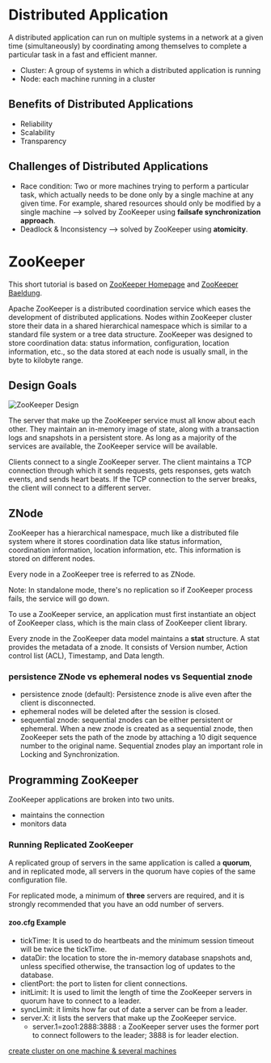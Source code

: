 # Distributed Application
A distributed application can run on multiple systems in a 
network at a given time (simultaneously) by coordinating among
themselves to complete a particular task in a fast and 
efficient manner. 

- Cluster: A group of systems in which a distributed application
is running
- Node: each machine running in a cluster

## Benefits of Distributed Applications
- Reliability
- Scalability
- Transparency

## Challenges of Distributed Applications
- Race condition: Two or more machines trying to perform a 
particular task, which actually needs to be done only by 
a single machine at any given time. For example, shared 
resources should only be modified by a single machine --> 
solved by ZooKeeper using **failsafe synchronization approach**.
- Deadlock & Inconsistency --> solved by ZooKeeper using
**atomicity**.

# ZooKeeper
This short tutorial is based on [ZooKeeper Homepage](https://zookeeper.apache.org/) and 
[ZooKeeper Baeldung](https://www.baeldung.com/java-zookeeper).

Apache ZooKeeper is a distributed coordination service which eases the development of distributed
applications. Nodes within ZooKeeper cluster store their data in a shared hierarchical namespace 
which is similar to a standard file system or a tree data structure. ZooKeeper was designed to store
coordination data: status information, configuration, location information, etc., so the data
stored at each node is usually small, in the byte to kilobyte range. 

## Design Goals
![ZooKeeper Design](https://zookeeper.apache.org/doc/r3.4.13/images/zkservice.jpg)

The server that make up the ZooKeeper service must all know about each other. 
They maintain an in-memory image of state, along with a transaction logs and snapshots in a 
persistent store. As long as a majority of the services are available, the ZooKeeper service 
will be available. 

Clients connect to a single ZooKeeper server. The client maintains a TCP connection through
which it sends requests, gets responses, gets watch events, and sends heart beats. 
If the TCP connection to the server breaks, the client will connect to a different server. 

## ZNode
ZooKeeper has a hierarchical namespace, much like a distributed file system where it stores 
coordination data like status information, coordination information, location information, etc. 
This information is stored on different nodes. 

Every node in a ZooKeeper tree is referred to as ZNode.

Note: In standalone mode, there's no replication so if ZooKeeper process fails, the service will
go down. 

To use a ZooKeeper service, an application must first instantiate an object of ZooKeeper class, 
which is the main class of ZooKeeper client library. 

Every znode in the ZooKeeper data model maintains a **stat**
structure. A stat provides the metadata of a znode. It consists
of Version number, Action control list (ACL), Timestamp, and Data length. 

### persistence ZNode vs ephemeral nodes vs Sequential znode
- persistence znode (default): Persistence znode is alive even after the client is disconnected.
- ephemeral nodes will be deleted after the session is closed.
- sequential znode: sequential znodes can be either persistent or ephemeral. When a new znode is created as a 
sequential znode, then ZooKeeper sets the path of the znode by attaching a 10 digit sequence number to the original
name. Sequential znodes play an important role in Locking and Synchronization. 

## Programming ZooKeeper
ZooKeeper applications are broken into two units. 
- maintains the connection
- monitors data

### Running Replicated ZooKeeper
A replicated group of servers in the same application is called a **quorum**, and in replicated
mode, all servers in the quorum have copies of the same configuration file. 

For replicated mode, a minimum of **three** servers are required, and it is strongly recommended that
you have an odd number of servers. 

#### zoo.cfg Example
- tickTime: It is used to do heartbeats and the minimum session timeout will be twice the tickTime.
- dataDir: the location to store the in-memory database snapshots and, unless specified otherwise,
the transaction log of updates to the database.
- clientPort: the port to listen for client connections.
- initLimit: It is used to limit the length of time the ZooKeeper servers in quorum have to connect
to a leader. 
- syncLimit: it limits how far out of date a server can be from a leader. 
- server.X: it lists the servers that make up the ZooKeeper service. 
  - server.1=zoo1:2888:3888 : a ZooKeeper server uses the former port to connect followers to the
leader; 3888 is for leader election. 

[create cluster on one machine & several machines](https://kumarchetan.com/blog/2016/12/07/how-to-setup-and-run-multiple-zookeeper-instances-on-one-box/)